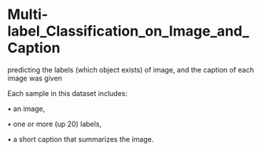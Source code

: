 # Multi-label_Classification_on_Image_and_Caption
predicting the labels (which object exists) of image, and the caption of each image was given

Each sample in this dataset includes:

• an image,

• one or more (up 20) labels,

• a short caption that summarizes the image.
